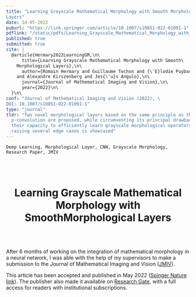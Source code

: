 ```yaml
---
title: "Learning Grayscale Mathematical Morphology with Smooth Morphological \
Layers"
date: 14-05-2022
puburl: "https://link.springer.com/article/10.1007/s10851-022-01091-1"
pdflink: "/static/pdfs/Learning_Grayscale_Mathematical_Morphology_with_Sm.pdf"
published: true
submitted: true
cite: |
  @article{Hermary2022LearningGM,\n\
      title={Learning Grayscale Mathematical Morphology with Smooth\
    Morphological Layers},\n\
      author={Romain Hermary and Guillaume Tochon and {\'E}lodie Puybareau\
    and Alexandre Kirszenberg and Jes{\'u}s Angulo},\n\
      journal={Journal of Mathematical Imaging and Vision},\n\
      year={2022}\n\
  }\n\
conf: "Journal of Mathematical Imaging and Vision (2022), \
DOI: 10.1007/s10851-022-01091-1"
type: "journal"
tldr: "Two novel morphological layers based on the same principle as the
  p-convolution are proposed, while circumventing its principal drawbacks, and
  their capacity to efficiently learn grayscale morphological operators while
  raising several edge cases is showcased"
---
```


```
Deep Learning, Morphological Layer, CNN, Grayscale Morphology,
Research Paper, JMIV
```

<br /><br />

<center>
<h1>
Learning Grayscale Mathematical Morphology with SmoothMorphological Layers
</h1>
</center>

<br /><br />

After 6 months of working on the integration of mathematical morphology in a
neural network, I was able with the help of my supervisors to make a submission
to the Journal of Mathematical Imaging and Vision ([JMIV](https://springer.com/journal/10851)).

This article has been accepted and published in May 2022 ([Spinger Nature
link](https://link.springer.com/article/10.1007/s10851-022-01091-1?error=cookies_not_supported&code=1a3cd712-4a95-43eb-87c6-5e20380959b0)). The
publisher also made it available on [Research
Gate](https://www.researchgate.net/publication/360606987_Learning_Grayscale_Mathematical_Morphology_with_Smooth_Morphological_Layers),
with a full access for readers with institutional subscriptions.
